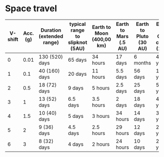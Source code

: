 # Space travel


| V-shift | Acc.(g) | Duration (extended range) | typical range to slipknot (5AU) | Earth  to Moon (400,00 km) | Earth to Mars (.5 AU) | Earth to Pluto (30 AU) | Earth to Oort  cloud (1 ly)
| --- | --- | --- | --- | --- | --- | --- | --- |
| 0 | 0.01 | 130 (520) days | 65 days | 34 hours | 17 days | 6 months | 40 years |
| 1 | 0.1 | 40 (160) days | 20 days | 11 hours | 5.5 days | 56 days | 12.5 years |
| 2 | 0.5 | 18 (72) days | 9 days | 5 hours | 2.5 days | 25 days | 5.5 years |
| 3 | 1 | 13 (52) days | 6.5 days | 3.5 hours | 2 days | 18 days | 4 years |
| 4 | 1.5 | 10 (40) days | 5 days | 3 hours | 34 hours | 14 days | 3 years |
| 5 | 2 | 9 (36) days | 4.5 days | 2.5 hours | 29 hours | 12 days | 2.8 years |
| 6 | 3 | 8 (32) days | 4 days | 2 hours | 24 hours | 10 days | 2.3 years |
